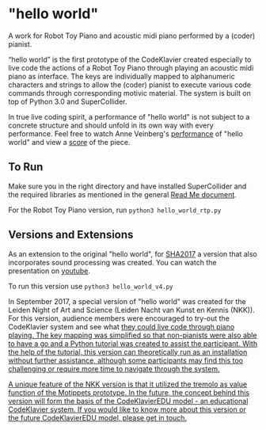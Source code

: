# "hello world"
A work for Robot Toy Piano and acoustic midi piano performed by a (coder) pianist.

“hello world” is the first prototype of the CodeKlavier created especially to live code the actions of a Robot Toy Piano through playing an acoustic midi piano as interface. The keys are individually mapped to alphanumeric characters and strings to allow the (coder) pianist to execute various code
commands through corresponding motivic material. The system is built on top of Python 3.0 and SuperCollider.

In true live coding spirit, a performance of "hello world" is not subject to a concrete structure and should unfold in its own way with every performance. Feel free to watch Anne Veinberg's [performance](https://youtu.be/ytpB8FB6VTU) of "hello world" and view a [score](https://drive.google.com/file/d/0B6qSeqXuDEKQSWNnSDVOdkJyaGNIVnVhNVlhbDZZLThWSzFz/view?usp=sharing) of the piece. 


## To Run
Make sure you in the right directory and have installed SuperCollider and the required libraries as mentioned in the general [Read Me document](https://github.com/narcode/codeklavier-python/blob/master/README.md). 

For the Robot Toy Piano version, run ``python3 hello_world_rtp.py``

## Versions and Extensions
As an extension to the original "hello world", for [SHA2017](https://sha2017.org) a version that also incorporates sound processing was created. You can watch the presentation on [youtube](https://youtu.be/efU7trVAPvA).

To run this version use ``python3 hello_world_v4.py``

In September 2017, a special version of "hello world" was created for the Leiden Night of Art and Science (Leiden Nacht van Kunst en Kennis (NKK)). For this version, audience members were encouraged to try-out the CodeKlavier system and see what <u>they could live code through piano playing. The key mapping was simplified so that non-pianists were also able to have a go and a Python tutorial was created to assist the participant. With the help of the tutorial, this version can theoretically run as an installation without further assistance, although some participants may find this too challenging or require more time to navigate through the system. 
  
A unique feature of the NKK version is that it utilized the tremolo as value function of the [Motippets](https://github.com/narcode/codeklavier/tree/master/mottipets) prototype. In the future, the concept behind this version will form the basis of the CodeKlavierEDU model - an educational CodeKlavier system. If you would like to know more about this version or the future CodeKlavierEDU model, please get in touch.

